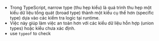 * Trong TypeScript, narrow type (thu hẹp kiểu) là quá trình thu hẹp một kiểu dữ liệu tổng quát (broad type) thành một kiểu cụ thể hơn (specific type) dựa vào các kiểm tra logic tại runtime. 
* Việc này giúp làm việc an toàn hơn với các kiểu dữ liệu hỗn hợp (union types) hoặc kiểu chưa xác định.
* use `typeof` to check 